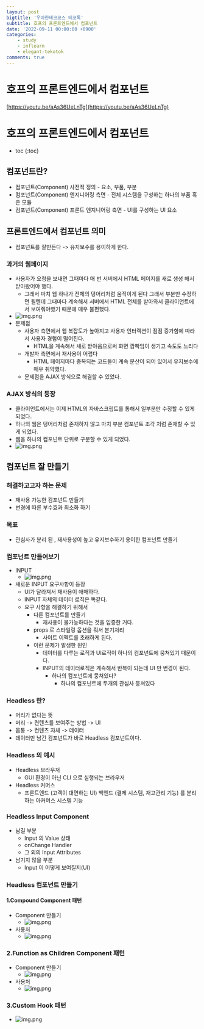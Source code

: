 ```yaml
---
layout: post
bigtitle: '우아한테크코스 테코톡'
subtitle: 호프의 프론트엔드에서 컴포넌트
date: '2022-09-11 00:00:00 +0900'
categories:
    - study
    - inflearn
    - elegant-tekotok
comments: true
---
```


# 호프의 프론트엔드에서 컴포넌트
[https://youtu.be/aAs36UeLnTg](https://youtu.be/aAs36UeLnTg)

# 호프의 프론트엔드에서 컴포넌트
* toc
{:toc}

## 컴포넌트란?
+ 컴포넌트(Component) 사전적 정의 - 요소, 부품, 부분
+ 컴포넌트(Component) 엔지니어링 측면 - 전체 시스템을 구성하는 하나의 부품 혹은 모듈
+ 컴포넌트(Component) 프론트 엔지니어링 측면 - UI를 구성하는 UI 요소

## 프론트엔드에서 컴포넌트 의미
+ 컴포넌트를 잘만든다 -> 유지보수를 용이하게 한다.

### 과거의 웹페이지
+ 사용자가 요청을 보내면 그때마다 매 번 서버에서 HTML 페이지를 새로 생성 해서 받아왔어야 했다.
  + 그래서 마치 웹 하나가 전체의 덩어리처럼 움직이게 된다 그래서 부분만 수정하면 될텐데 그때마다 계속해서 서버에서 HTML 전체를 받아와서 클라이언트에서 보여줘야했기 때문에 매우 불편했다.
+ ![img.png](/assets/img/elegant-tekotok/component.png)
+ 문제점
  + 사용자 측면에서 웹 복잡도가 높아지고 사용자 인터랙션이 점점 증가함에 따라서 사용자 경험이 떨어진다. 
    + HTML을 계속해서 새로 받아옴으로써 화면 깜빡임이 생기고 속도도 느리다
  + 개발자 측면에서 재사용이 어렵다
    + HTML 페이지마다 중복되는 코드들이 계속 분산이 되어 있어서 유지보수에 매우 취약했다.
  + 문제점을 AJAX 방식으로 해결할 수 있었다.

### AJAX 방식의 등장
+ 클라이언트에서는 이제 HTML의 자바스크립트를 통해서 일부분만 수정할 수 있게 되었다.
+ 하나의 웹은 덩어리처럼 존재하지 않고 마치 부분 컴포넌트 조각 처럼 존재할 수 있게 되었다.
+ 웹을 하나의 컴포넌트 단위로 구분할 수 있게 되었다.
+ ![img.png](/assets/img/elegant-tekotok/component2.png)

## 컴포넌트 잘 만들기 

### 해결하고고자 하는 문제
+ 재사용 가능한 컴포넌트 만들기
+ 변경에 따른 부수효과 최소화 하기 

### 목표
+ 관심사가 분리 된 , 재사용성이 높고 유지보수하기 용이한 컴포넌트 만들기

### 컴포넌트 만들어보기 
+ INPUT 
  + ![img.png](/assets/img/elegant-tekotok/component3.png)
+ 새로운 INPUT 요구사항이 등장
  + UI가 달라져서 재사용이 애매하다.
  + INPUT 자체의 데이터 로직은 똑같다.
  + 요구 사항을 해결하기 위해서 
    + 다른 컴포넌트를 만들기
      + 재사용이 불가능하다는 것을 입증한 거다.
    + props 로 스타일링 옵션을 줘서 분기처리
      + 사이트 이펙트를 초래하게 된다. 
    + 이런 문제가 발생한 원인
      + 데이터를 다루는 로직과 UI로직이 하나의 컴포넌트에 뭉쳐있기 때문이다.
      + INPUT의 데이터로직은 계속해서 반복이 되는데 UI 만 변경이 된다.
        + 하나의 컴포넌트에 뭉쳐있다?
          + 하나의 컴포넌트에 두개의 관심사 뭉쳐있다

### Headless 란?
+ 머리가 없다는 뜻
+ 머리 -> 컨텐츠를 보여주는 방법 -> UI
+ 몸통 -> 컨텐츠 자체 -> 데이터 
+ 데이터만 남긴 컴포넌트가 바로 Headless 컴포넌트이다. 

### Headless 의 예시
+ Headless 브라우저
  + GUI 환경이 아닌 CLI 으로 실행되는 브라우저
+ Headless 커머스
  + 프론트엔드 (고객이 대면하는 UI) 백엔드 (결제 시스템, 재고관리 기능) 를 분리하는 아커머스 시스템 기능 

### Headless Input Component
+ 남길 부분
  + Input 의 Value 상태
  + onChange Handler
  + 그 외의 Input Attributes
+ 남기지 않을 부분
  + Input 이 어떻게 보여질지(UI)

### Headless 컴포넌트 만들기 

#### 1.Compound Component 패턴
+ Component 만들기
  + ![img.png](/assets/img/elegant-tekotok/component4.png)
+ 사용처
  + ![img.png](/assets/img/elegant-tekotok/component5.png)

### 2.Function as Children Component 패턴
+ Component 만들기
  + ![img.png](/assets/img/elegant-tekotok/component6.png)
+ 사용처
  + ![img.png](/assets/img/elegant-tekotok/component7.png)

### 3.Custom Hook 패턴
+ ![img.png](/assets/img/elegant-tekotok/component8.png)